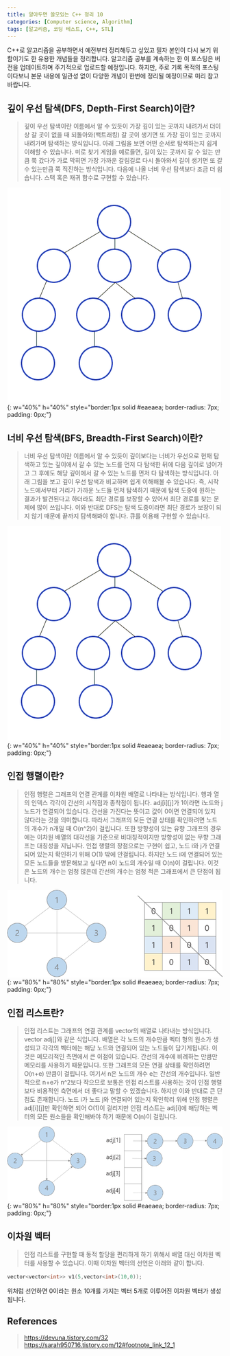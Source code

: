 ```yaml
---
title: 알아두면 쓸모있는 C++ 정리 10
categories: [Computer science, Algorithm]
tags: [알고리즘, 코딩 테스트, C++, STL]
---
```


C++로 알고리즘을 공부하면서 예전부터 정리해두고 싶었고 필자 본인이 다시 보기 위함이기도 한 유용한 개념들을 정리합니다.
알고리즘 공부를 계속하는 한 이 포스팅은 버전을 업데이트하며 주기적으로 업로드할 예정입니다. 하지만, 주로 기록 목적의 포스팅이다보니 본문 내용에 일관성 없이 다양한 개념이 한번에 정리될 예정이므로 미리 참고 바랍니다. 

## 깊이 우선 탐색(DFS, Depth-First Search)이란?
> 깊이 우선 탐색이란 이름에서 알 수 있듯이 가장 깊이 있는 곳까지 내려가서 더이상 갈 곳이 없을 때 되돌아와(백트래킹) 갈 곳이 생기면 또 가장 깊이 있는 곳까지 내려가며 탐색하는 방식입니다. 아래 그림을 보면 어떤 순서로 탐색하는지 쉽게 이해할 수 있습니다. 미로 찾기 게임을 예로들면, 길이 있는 곳까지 갈 수 있는 만큼 쭉 갔다가 가로 막히면 가장 가까운 갈림길로 다시 돌아와서 길이 생기면 또 갈 수 있는만큼 쭉 직진하는 방식입니다. 다음에 나올 너비 우선 탐색보다 조금 더 쉽습니다. 스택 혹은 재귀 함수로 구현할 수 있습니다.   

![1](/assets/img/cpp_stl/10/1.gif){: w="40%" h="40%" style="border:1px solid #eaeaea; border-radius: 7px; padding: 0px;"}

## 너비 우선 탐색(BFS, Breadth-First Search)이란?
> 너비 우선 탐색이란 이름에서 알 수 있듯이 깊이보다는 너비가 우선으로 현재 탐색하고 있는 깊이에서 갈 수 있는 노드를 먼저 다 탐색한 뒤에 다음 깊이로 넘어가고 그 후에도 해당 깊이에서 갈 수 있는 노드를 먼저 다 탐색하는 방식입니다. 아래 그림을 보고 깊이 우선 탐색과 비교하며 쉽게 이해해볼 수 있습니다. 즉, 시작 노드에서부터 거리가 가까운 노드들 먼저 탐색하기 때문에 탐색 도중에 원하는 결과가 발견된다고 하더라도 최단 경로를 보장할 수 있어서 최단 경로를 찾는 문제에 많이 쓰입니다. 이와 반대로 DFS는 탐색 도중이라면 최단 경로가 보장이 되지 않기 때문에 끝까지 탐색해봐야 합니다. 큐를 이용해 구현할 수 있습니다.   

![2](/assets/img/cpp_stl/10/2.gif){: w="40%" h="40%" style="border:1px solid #eaeaea; border-radius: 7px; padding: 0px;"}

## 인접 행렬이란?
> 인접 행렬은 그래프의 연결 관계를 이차원 배열로 나타내는 방식입니다. 행과 열의 인덱스 각각이 간선의 시작점과 종착점이 됩니다. adj[i][j]가 1이라면 i노드와 j노드가 연결되어 있습니다. 간선을 가진다는 뜻이고 값이 0이면 연결되어 있지 않다라는 것을 의미합니다. 따라서 그래프의 모든 연결 상태를 확인하려면 노드의 개수가 n개일 때 O(n^2)이 걸립니다. 또한 방향성이 있는 유향 그래프의 경우에는 이차원 배열의 대각선을 기준으로 비대칭적이지만 방향성이 없는 무향 그래프는 대칭성을 지닙니다. 인접 행렬의 장점으로는 구현이 쉽고, 노드 i와 j가 연결되어 있는지 확인하기 위해 O(1) 밖에 안걸립니다. 하지만 노드 i에 연결되어 있는 모든 노드들을 방문해보고 싶다면 n이 노드의 개수일 때 O(n)이 걸립니다. 이것은 노드의 개수는 엄청 많은데 간선의 개수는 엄청 적은 그래프에서 큰 단점이 됩니다.   

![3](/assets/img/cpp_stl/10/3.png){: w="80%" h="80%" style="border:1px solid #eaeaea; border-radius: 7px; padding: 0px;"}

## 인접 리스트란?
> 인접 리스트는 그래프의 연결 관계를 vector의 배열로 나타내는 방식입니다. vector<int> adj[]와 같은 식입니다. 배열은 각 노드의 개수만큼 벡터 형의 원소가 생성되고 각각의 벡터에는 해당 노드와 연결되어 있는 노드들이 담기게됩니다. 이것은 메모리적인 측면에서 큰 이점이 있습니다. 간선의 개수에 비례하는 만큼만 메모리를 사용하기 때문입니다. 또한 그래프의 모든 연결 상태를 확인하려면 O(n+e) 만큼이 걸립니다. 여기서 n은 노드의 개수 e는 간선의 개수입니다. 일반 적으로 n+e가 n^2보다 작으므로 보통은 인접 리스트를 사용하는 것이 인접 행렬보다 비용적인 측면에서 더 좋다고 말할 수 있겠습니다. 하지만 이와 반대로 큰 단점도 존재합니다. 노드 i가 노드 j와 연결되어 있는지 확인학리 위해 인접 행렬은 adj[i][j]만 확인하면 되어 O(1)이 걸리지만 인접 리스트는 adj[i]에 해당하는 벡터의 모든 원소들을 확인해봐야 하기 때문에 O(n)이 걸립니다.   

![4](/assets/img/cpp_stl/10/4.png){: w="80%" h="80%" style="border:1px solid #eaeaea; border-radius: 7px; padding: 0px;"}

## 이차원 벡터
> 인접 리스트를 구현할 때 동적 할당을 편리하게 하기 위해서 배열 대신 이차원 벡터를 사용할 수 있습니다. 이때 이차원 벡터의 선언은 아래와 같이 합니다.
```cpp
vector<vector<int>> v1(5,vector<int>(10,0));
```
위처럼 선언하면 0이라는 원소 10개를 가지는 벡터 5개로 이루어진 이차원 벡터가 생성됩니다.

## References
> https://devuna.tistory.com/32    
https://sarah950716.tistory.com/12#footnote_link_12_1